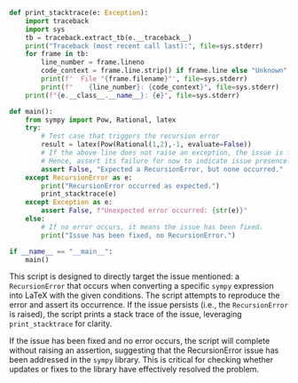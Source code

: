```python
def print_stacktrace(e: Exception):
    import traceback
    import sys
    tb = traceback.extract_tb(e.__traceback__)
    print("Traceback (most recent call last):", file=sys.stderr)
    for frame in tb:
        line_number = frame.lineno
        code_context = frame.line.strip() if frame.line else "Unknown"
        print(f'  File "{frame.filename}"', file=sys.stderr)
        print(f"    {line_number}: {code_context}", file=sys.stderr)
    print(f"{e.__class__.__name__}: {e}", file=sys.stderr)

def main():
    from sympy import Pow, Rational, latex
    try:
        # Test case that triggers the recursion error
        result = latex(Pow(Rational(1,2),-1, evaluate=False))
        # If the above line does not raise an exception, the issue is fixed.
        # Hence, assert its failure for now to indicate issue presence.
        assert False, "Expected a RecursionError, but none occurred."
    except RecursionError as e:
        print("RecursionError occurred as expected.")
        print_stacktrace(e)
    except Exception as e:
        assert False, f"Unexpected error occurred: {str(e)}"
    else:
        # If no error occurs, it means the issue has been fixed.
        print("Issue has been fixed, no RecursionError.")

if __name__ == "__main__":
    main()
```

This script is designed to directly target the issue mentioned: a `RecursionError` that occurs when converting a specific `sympy` expression into LaTeX with the given conditions. The script attempts to reproduce the error and assert its occurrence. If the issue persists (i.e., the `RecursionError` is raised), the script prints a stack trace of the issue, leveraging `print_stacktrace` for clarity.

If the issue has been fixed and no error occurs, the script will complete without raising an assertion, suggesting that the RecursionError issue has been addressed in the `sympy` library. This is critical for checking whether updates or fixes to the library have effectively resolved the problem.